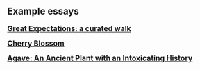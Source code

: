 ## Example essays

**<big>[Great Expectations: a curated walk](examples/dickens.md)</big>**

**<big>[Cherry Blossom](examples/cherries.md)</big>**

**<big>[Agave: An Ancient Plant with an Intoxicating History](examples/agave.md)</big>**
